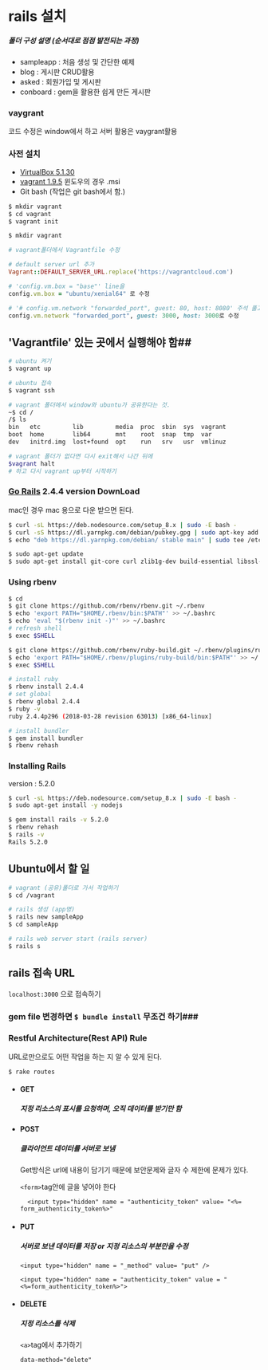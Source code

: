 # rails 설치

##### 폴더 구성 설명 (순서대로 점점 발전되는 과정)

- sampleapp : 처음 생성 및 간단한 예제
- blog : 게시판 CRUD활용
- asked : 회원가입 및 게시판
- conboard : gem을 활용한 쉽게 만든 게시판



### vaygrant

코드 수정은 window에서 하고 서버 활용은 vaygrant활용



### 사전 설치

- [VirtualBox 5.1.30](https://www.virtualbox.org/wiki/Download_Old_Builds_5_1)
- [vagrant 1.9.5](https://releases.hashicorp.com/vagrant/) 
  윈도우의 경우 .msi
- Git bash (작업은 git bash에서 함.)

```bash
$ mkdir vagrant
$ cd vagrant
$ vagrant init

$ mkdir vagrant
```

```ruby
# vagrant폴더에서 Vagrantfile 수정

# default server url 추가
Vagrant::DEFAULT_SERVER_URL.replace('https://vagrantcloud.com') 

# 'config.vm.box = "base"' line을
config.vm.box = "ubuntu/xenial64" 로 수정

# '# config.vm.network "forwarded_port", guest: 80, host: 8080' 주석 풀고
config.vm.network "forwarded_port", guest: 3000, host: 3000로 수정
```



## 'Vagrantfile' 있는 곳에서 실행해야 함##

```bash
# ubuntu 켜기
$ vagrant up

# ubuntu 접속
$ vagrant ssh
```



```bash
# vagrant 폴더에서 window와 ubuntu가 공유한다는 것.
~$ cd /
/$ ls
bin   etc         lib         media  proc  sbin  sys  vagrant
boot  home        lib64       mnt    root  snap  tmp  var
dev   initrd.img  lost+found  opt    run   srv   usr  vmlinuz

# vagrant 폴더가 없다면 다시 exit해서 나간 뒤에 
$vagrant halt
# 하고 다시 vagrant up부터 시작하기
```



### [Go Rails](https://gorails.com/setup/ubuntu/16.04) 2.4.4 version DownLoad

mac인 경우 mac 용으로 다운 받으면 된다.

```bash
$ curl -sL https://deb.nodesource.com/setup_8.x | sudo -E bash -
$ curl -sS https://dl.yarnpkg.com/debian/pubkey.gpg | sudo apt-key add -
$ echo "deb https://dl.yarnpkg.com/debian/ stable main" | sudo tee /etc/apt/sources.list.d/yarn.list

$ sudo apt-get update
$ sudo apt-get install git-core curl zlib1g-dev build-essential libssl-dev libreadline-dev libyaml-dev libsqlite3-dev sqlite3 libxml2-dev libxslt1-dev libcurl4-openssl-dev software-properties-common libffi-dev nodejs yarn
```



### Using rbenv

```bash
$ cd
$ git clone https://github.com/rbenv/rbenv.git ~/.rbenv
$ echo 'export PATH="$HOME/.rbenv/bin:$PATH"' >> ~/.bashrc
$ echo 'eval "$(rbenv init -)"' >> ~/.bashrc
# refresh shell 
$ exec $SHELL

$ git clone https://github.com/rbenv/ruby-build.git ~/.rbenv/plugins/ruby-build
$ echo 'export PATH="$HOME/.rbenv/plugins/ruby-build/bin:$PATH"' >> ~/.bashrc
$ exec $SHELL

# install ruby
$ rbenv install 2.4.4
# set global
$ rbenv global 2.4.4
$ ruby -v
ruby 2.4.4p296 (2018-03-28 revision 63013) [x86_64-linux]

# install bundler
$ gem install bundler
$ rbenv rehash
```



### Installing Rails

version : 5.2.0

```bash
$ curl -sL https://deb.nodesource.com/setup_8.x | sudo -E bash -
$ sudo apt-get install -y nodejs

$ gem install rails -v 5.2.0
$ rbenv rehash
$ rails -v
Rails 5.2.0
```



## Ubuntu에서 할 일

```bash
# vagrant (공유)폴더로 가서 작업하기
$ cd /vagrant

# rails 생성 (app명)
$ rails new sampleApp
$ cd sampleApp

# rails web server start (rails server)
$ rails s
```



## rails 접속 URL

`localhost:3000` 으로 접속하기



### gem file 변경하면 `$ bundle install` 무조건 하기###



### Restful Architecture(Rest API) Rule

URL로만으로도 어떤 작업을 하는 지 알 수 있게 된다.

`$ rake routes`



- #### GET

  ##### 지정 리소스의 표시를 요청하며, 오직 데이터를 받기만 함

- #### POST

  ##### 클라이언트 데이터를 서버로 보냄

  Get방식은 url에 내용이 담기기 때문에 보안문제와 글자 수 제한에 문제가 있다.

  `<form>`tag안에 글을 넣어야 한다

  `  <input type="hidden" name = "authenticity_token" value= "<%= form_authenticity_token%>"`

- #### PUT

  ##### 서버로 보낸 데이터를 저장 or 지정 리소스의 부분만을 수정

  `<input type="hidden" name = "_method" value= "put" />`

  `<input type="hidden" name = "authenticity_token" value = "<%=form_authenticity_token%>">`

- #### DELETE

  ##### 지정 리소스를 삭제

  `<a>`tag에서 추가하기

  `data-method="delete"`